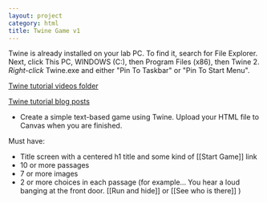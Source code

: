 ```yaml
---
layout: project
category: html
title: Twine Game v1
---
```


Twine is already installed on your lab PC. To find it, search for File Explorer. Next, click This PC, WINDOWS (C:), then Program Files (x86), then Twine 2. *Right-click* Twine.exe and either "Pin To Taskbar" or "Pin To Start Menu".

[Twine tutorial videos folder](https://drive.google.com/drive/folders/1QrhhzTDg2XA1azNjfLYtH_nnSsQC91os?usp=sharing)

[Twine tutorial blog posts](http://www.ohiofi.com/twine)

  - Create a simple text-based game using Twine. Upload your HTML file to Canvas when you are finished.

Must have:
  - Title screen with a centered h1 title and some kind of [[Start Game]] link
  - 10 or more passages
  - 7 or more images
  - 2 or more choices in each passage (for example... You hear a loud banging at the front door. [[Run and hide]] or [[See who is there]] )
